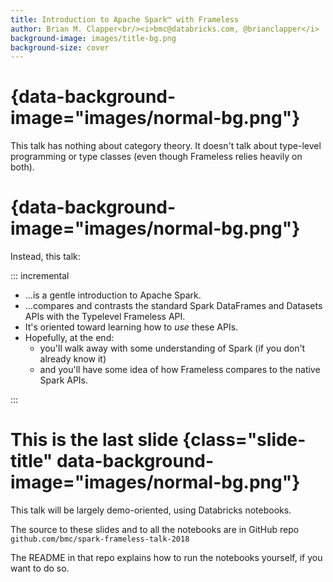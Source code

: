```yaml
---
title: Introduction to Apache Spark™ with Frameless
author: Brian M. Clapper<br/><i>bmc@databricks.com, @brianclapper</i>
background-image: images/title-bg.png
background-size: cover
---
```


# {data-background-image="images/normal-bg.png"}

This talk has nothing about category theory. It doesn't talk about
type-level programming or type classes (even though Frameless relies
heavily on both).

# {data-background-image="images/normal-bg.png"}

Instead, this talk:

::: incremental

- ...is a gentle introduction to Apache Spark.
- ...compares and contrasts the standard Spark DataFrames and Datasets APIs 
  with the Typelevel Frameless API.
- It's oriented toward learning how to _use_ these APIs.
- Hopefully, at the end:
    - you'll walk away with some understanding of Spark (if you don't already 
      know it) 
    - and you'll have some idea of how Frameless compares to the native
      Spark APIs.

:::

# This is the last slide {class="slide-title" data-background-image="images/normal-bg.png"}

This talk will be largely demo-oriented, using Databricks notebooks.

The source to these slides and to all the notebooks are in GitHub repo  
`github.com/bmc/spark-frameless-talk-2018`

The README in that repo explains how to run the notebooks yourself, if
you want to do so.
